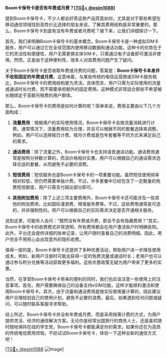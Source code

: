 **Boom卡保号卡是否有年费或月费？[[TG💪+ @esim1088](https://t.me/s/esim1088)]**

提到Boom卡保号卡，不少人都会好奇这款产品究竟如何，尤其是对于那些希望在移动通信领域找到高性价比选择的朋友来说，了解其费用结构是非常重要的。那么，Boom卡保号卡到底有没有年费或者月费呢？接下来，让我们详细探讨一下。

首先，我们来明确Boom卡保号卡的基本概念。Boom卡保号卡是一种虚拟SIM卡服务，用户可以通过它在全球范围内使用移动数据和通话功能。这种卡的优势在于它的灵活性和便捷性，用户无需更换实体SIM卡，只需通过电子设备即可激活并使用。然而，正是由于这种便利性，很多人对其费用问题产生了疑问。

关于Boom卡保号卡是否收取年费或月费的问题，答案是：**Boom卡保号卡本身并不收取固定的年费或月费**。这意味着，与某些传统的电信运营商或SIM卡服务相比，Boom卡保号卡的费用结构更为灵活。具体而言，用户只需为实际使用的流量或通话时长付费，而不需要承担额外的固定费用。这种模式非常适合那些不希望被长期绑定于高额月租费的用户群体。

那么，Boom卡保号卡的费用是如何计算的呢？简单来说，费用主要由以下几个方面构成：

1. **流量费用**：根据用户的实际使用情况，Boom卡保号卡会按流量消耗进行计费。通常情况下，流量费用较为合理，并且可以根据不同的套餐选择来调整。例如，用户可以选择按日计费、按月计费或是包年套餐等不同方式来满足自己的需求。

2. **通话费用**：除了流量之外，Boom卡保号卡也支持语音通话功能。通话费用通常是按照分钟数计算的，而且价格相对实惠。用户可以根据自己的通话需求选择合适的套餐，从而避免不必要的浪费。

3. **短信费用**：短信服务也是Boom卡保号卡的一项重要功能。虽然短信使用频率相对较低，但仍然需要单独计费。不过，许多套餐中已经包含了一定数量的免费短信额度，用户只需支付超出部分即可。

4. **其他附加费用**：除了上述三项主要费用外，Boom卡保号卡还可能涉及一些其他的附加费用，比如国际漫游费、增值服务费等。不过，这些费用通常是可选的，并非强制性的。用户可以根据自己的实际需求决定是否开通相关服务。

说到这里，可能有人会问：“既然没有年费或月费，那会不会有隐藏费用？”其实，Boom卡保号卡的收费模式非常透明，所有费用都会在用户激活账户时明确告知。此外，平台还会提供详细的账单记录，让用户随时查看自己的消费明细。因此，用户完全不用担心会出现意外的隐形收费。

值得一提的是，Boom卡保号卡还提供了多种优惠活动，帮助用户进一步降低使用成本。例如，新用户注册时可能会获得一定的免费流量或通话时长；老用户也可以通过参与积分兑换等活动获取更多福利。这些优惠政策无疑为用户带来了更多的实惠。

当然，在享受Boom卡保号卡带来的便利的同时，我们也应该注意一些使用上的注意事项。首先，用户需要确保自己的设备支持eSIM功能，这样才能顺利激活和使用Boom卡保号卡。其次，由于流量和通话费用是按实际使用量计算的，因此建议用户合理规划自己的使用计划，避免不必要的浪费。最后，如果遇到任何问题或疑问，可以随时联系客服寻求帮助。

综上所述，Boom卡保号卡并没有年费或月费，而是采用按需计费的方式，为用户提供灵活、经济的通信解决方案。无论你是经常出国旅行的商务人士，还是喜欢随时随地保持在线的学生党，Boom卡保号卡都能满足你的需求。如果你还在为高昂的传统电信费用烦恼，不妨试试Boom卡保号卡，体验一下这种全新的通信方式吧！

[[TG💪+ @esim1088](https://t.me/s/esim1088) ![Image](https://i.postimg.cc/4NQfJmqS/Snipaste-2025-05-13-00-14-12.png)]